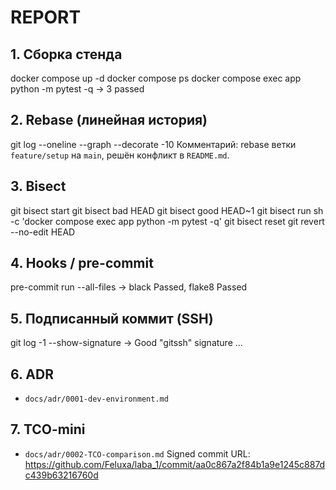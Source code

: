 # REPORT

## 1. Сборка стенда

docker compose up -d
docker compose ps
docker compose exec app python -m pytest -q
→ 3 passed

## 2. Rebase (линейная история)

git log --oneline --graph --decorate -10
Комментарий: rebase ветки `feature/setup` на `main`, решён конфликт в `README.md`.

## 3. Bisect

git bisect start
git bisect bad HEAD
git bisect good HEAD~1
git bisect run sh -c 'docker compose exec app python -m pytest -q'
git bisect reset
git revert --no-edit HEAD

## 4. Hooks / pre-commit

pre-commit run --all-files
→ black Passed, flake8 Passed

## 5. Подписанный коммит (SSH)

git log -1 --show-signature
→ Good "gitssh" signature ...

## 6. ADR
- `docs/adr/0001-dev-environment.md`

## 7. TCO-mini

- `docs/adr/0002-TCO-comparison.md`
Signed commit URL: https://github.com/Feluxa/laba_1/commit/aa0c867a2f84b1a9e1245c887dc439b63216760d
